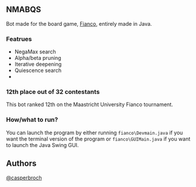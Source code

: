 ## NMABQS
Bot made for the board game, [Fianco](https://boardgamegeek.com/boardgame/184520/fianco), entirely made in Java.

### Featrues
- NegaMax search
- Alpha/beta pruning
- Iterative deepening
- Quiescence search
- 

### 12th place out of 32 contestants
This bot ranked 12th on the Maastricht University Fianco tournament. 

### How/what to run?
You can launch the program by either running `fianco\Devmain.java` if you want the terminal version of the program or `fianco\GUIMain.java` if you want to launch the Java Swing GUI.

## Authors
[@casperbroch](https://www.github.com/casperbroch)


